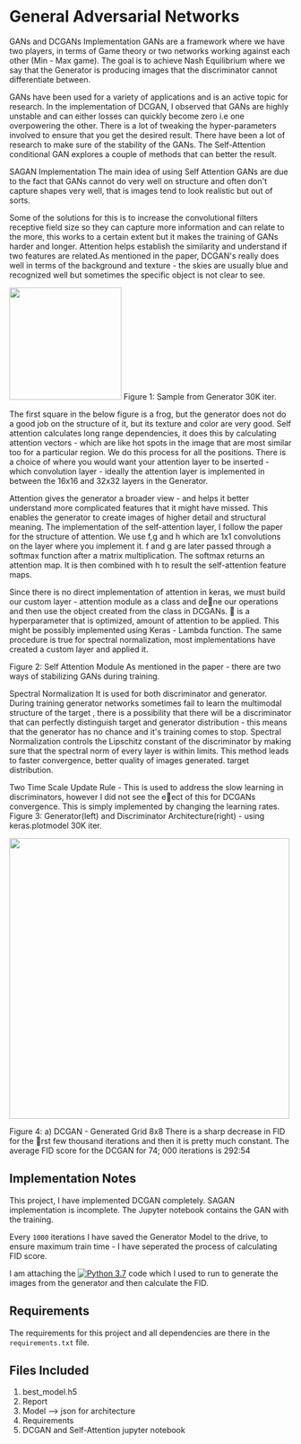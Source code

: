 # General Adversarial Networks

GANs and DCGANs Implementation
GANs are a framework where we have two players, in terms of Game theory or two
networks working against each other (Min - Max game). The goal is to achieve Nash
Equilibrium where we say that the Generator is producing images that the
discriminator cannot differentiate between.

GANs have been used for a variety of applications and is an active topic for research. In
the implementation of DCGAN, I observed that GANs are highly unstable and can
either losses can quickly become zero i.e one overpowering the other.
There is a lot of tweaking the hyper-parameters involved to ensure that you get the
desired result. There have been a lot of research to make sure of the stability of the
GANs. The Self-Attention conditional GAN explores a couple of methods that can
better the result.

SAGAN Implementation
The main idea of using Self Attention GANs are due to the fact that GANs cannot do
very well on structure and often don't capture shapes very well, that is images tend to
look realistic but out of sorts.

Some of the solutions for this is to increase the convolutional filters receptive field size
so they can capture more information and can relate to the more, this works to a
certain extent but it makes the training of GANs harder and longer.
Attention helps establish the similarity and understand if two features are related.As
mentioned in the paper, DCGAN's really does well in terms of the
background and texture - the skies are usually blue and recognized well but sometimes
the specific object is not clear to see.

<img src ="https://user-images.githubusercontent.com/46288072/75120092-a003c800-5656-11ea-8f1b-ed706d821273.png" width="200" height="200">
Figure 1: Sample from Generator 30K iter.


The first square in the below figure is a frog, but the generator does not do a good job
on the structure of it, but its texture and color are very good.
Self attention calculates long range dependencies, it does this by calculating attention
vectors - which are like hot spots in the image that are most similar too for a particular
region. We do this process for all the positions. There is a choice of where you would
want your attention layer to be inserted - which convolution layer - ideally the attention
layer is implemented in between the 16x16 and 32x32 layers in the Generator.

Attention gives the generator a broader view - and helps it better understand more
complicated features that it might have missed. This enables the generator to create
images of higher detail and structural meaning. The implementation of the
self-attention layer, I follow the paper for the structure of attention.
We use f,g and h which are 1x1 convolutions on the layer where you implement it. f and
g are later passed through a softmax function after a matrix multiplication. The
softmax returns an attention map. It is then combined with h to result the
self-attention feature maps.

Since there is no direct implementation of attention in keras, we must build our custom
layer - attention module as a class and dene our operations and then use the object
created from the class in DCGANs. 􀀀 is a hyperparameter that is optimized, amount of
attention to be applied. This might be possibly implemented using Keras - Lambda
function. The same procedure is true for spectral normalization, most implementations
have created a custom layer and applied it.

Figure 2: Self Attention Module
As mentioned in the paper - there are two ways of stabilizing GANs during training.

Spectral Normalization
It is used for both discriminator and generator. During training generator
networks sometimes fail to learn the multimodal structure of the target , there is a
possibility that there will be a discriminator that can perfectly distinguish target
and generator distribution - this means that the generator has no chance and it's
training comes to stop.
Spectral Normalization controls the Lipschitz constant of the discriminator by
making sure that the spectral norm of every layer is within limits. This method
leads to faster convergence, better quality of images generated. target distribution.

Two Time Scale Update Rule - This is used to address the slow learning in
discriminators, however I did not see the eect of this for DCGANs convergence.
This is simply implemented by changing the learning rates.
Figure 3: Generator(left) and Discriminator Architecture(right) - using keras.plotmodel
30K iter.


<img src="https://user-images.githubusercontent.com/46288072/75120204-ae061880-5657-11ea-8ad2-8effeb26da69.png" width="500" height="500"> 

Figure 4: a) DCGAN - Generated Grid 8x8 
There is a sharp decrease in FID for the rst few thousand iterations and then it is
pretty much constant. The average FID score for the DCGAN for 74; 000 iterations is
292:54


## Implementation Notes

This project, I have implemented DCGAN completely. SAGAN implementation is incomplete. The Jupyter notebook contains the GAN with the training. 

Every `1000` iterations I have saved the Generator Model to the drive, to ensure maximum train time - I have seperated the process of calculating FID score.

I am attaching the [![Python 3.7](https://img.shields.io/badge/python-3.7-blue.svg)](https://www.python.org/downloads/release/python-370/) code which I used to run to generate the images from the generator and then calculate the FID.

## Requirements 

The requirements for this project and all dependencies are there in the `requirements.txt` file.

## Files Included
1) best_model.h5
2) Report
3) Model --> json for architecture
4) Requirements
5) DCGAN and Self-Attention jupyter notebook

